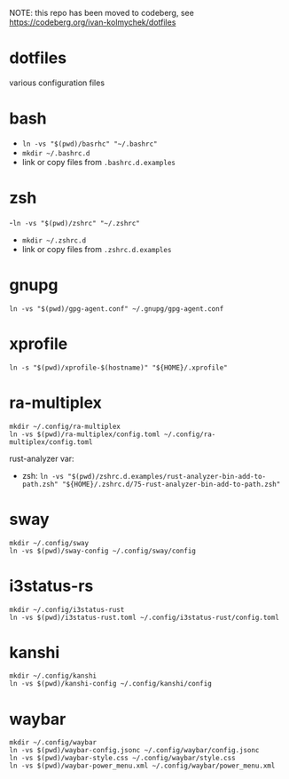 NOTE: this repo has been moved to codeberg, see https://codeberg.org/ivan-kolmychek/dotfiles

# dotfiles

various configuration files

# bash
- `ln -vs "$(pwd)/basrhc" "~/.bashrc"`
- `mkdir ~/.bashrc.d`
- link or copy files from `.bashrc.d.examples`

# zsh

-`ln -vs "$(pwd)/zshrc" "~/.zshrc"`
- `mkdir ~/.zshrc.d`
- link or copy files from `.zshrc.d.examples`

# gnupg

```
ln -vs "$(pwd)/gpg-agent.conf" ~/.gnupg/gpg-agent.conf
```

# xprofile
```
ln -s "$(pwd)/xprofile-$(hostname)" "${HOME}/.xprofile"
```

# ra-multiplex

```
mkdir ~/.config/ra-multiplex
ln -vs $(pwd)/ra-multiplex/config.toml ~/.config/ra-multiplex/config.toml
```

rust-analyzer var:
- zsh: `ln -vs "$(pwd)/zshrc.d.examples/rust-analyzer-bin-add-to-path.zsh" "${HOME}/.zshrc.d/75-rust-analyzer-bin-add-to-path.zsh"`

# sway

```
mkdir ~/.config/sway
ln -vs $(pwd)/sway-config ~/.config/sway/config
```

# i3status-rs

```
mkdir ~/.config/i3status-rust
ln -vs $(pwd)/i3status-rust.toml ~/.config/i3status-rust/config.toml
```

# kanshi

```
mkdir ~/.config/kanshi
ln -vs $(pwd)/kanshi-config ~/.config/kanshi/config
```

# waybar
```
mkdir ~/.config/waybar
ln -vs $(pwd)/waybar-config.jsonc ~/.config/waybar/config.jsonc
ln -vs $(pwd)/waybar-style.css ~/.config/waybar/style.css
ln -vs $(pwd)/waybar-power_menu.xml ~/.config/waybar/power_menu.xml
```


